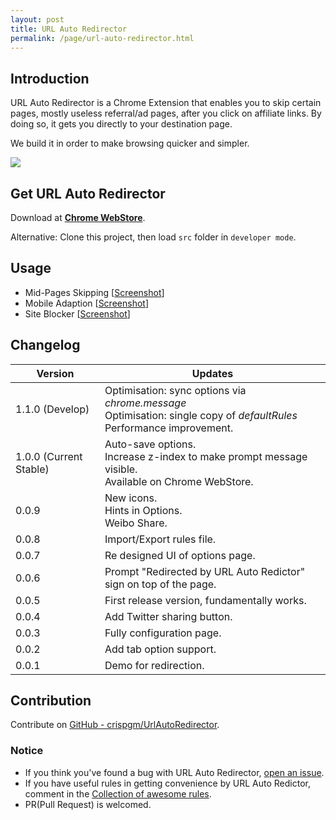```yaml
---
layout: post
title: URL Auto Redirector
permalink: /page/url-auto-redirector.html
---
```


## Introduction

URL Auto Redirector is a Chrome Extension that enables you to skip certain pages, mostly useless referral/ad pages, after you click on affiliate links.
By doing so, it gets you directly to your destination page.

We build it in order to make browsing quicker and simpler.

[![](https://developer.chrome.com/webstore/images/ChromeWebStore_Badge_v2_496x150.png)](https://chrome.google.com/webstore/detail/mckfcfnegaimgcgepikhdnajpkkhdnkn)

## Get URL Auto Redirector

Download at [__Chrome WebStore__](https://chrome.google.com/webstore/detail/mckfcfnegaimgcgepikhdnajpkkhdnkn).

Alternative: Clone this project, then load ```src``` folder in ```developer mode```.

## Usage

* Mid-Pages Skipping \[[Screenshot](https://raw.githubusercontent.com/crispgm/UrlAutoRedirector/master/promotion/midpage-skipping.png)\]
* Mobile Adaption \[[Screenshot](https://raw.githubusercontent.com/crispgm/UrlAutoRedirector/master/promotion/mobile-adaption.png)\]
* Site Blocker \[[Screenshot](https://raw.githubusercontent.com/crispgm/UrlAutoRedirector/master/promotion/site-blocker.png)\]

## Changelog

|Version|<center>Updates</center>|
|-------|-------|
| 1.1.0 (Develop) |  Optimisation: sync options via _chrome.message_<br>Optimisation: single copy of _defaultRules_<br>Performance improvement. |
| 1.0.0 (Current Stable) | Auto-save options.<br>Increase z-index to make prompt message visible.<br>Available on Chrome WebStore. | 
| 0.0.9 | New icons.<br>Hints in Options.<br>Weibo Share. |
| 0.0.8 | Import/Export rules file. |
| 0.0.7 | Re designed UI of options page. |
| 0.0.6 | Prompt "Redirected by URL Auto Redictor" sign on top of the page. |
| 0.0.5 | First release version, fundamentally works. |
| 0.0.4 | Add Twitter sharing button. |
| 0.0.3 | Fully configuration page. |
| 0.0.2 | Add tab option support. |
| 0.0.1 | Demo for redirection. |

## Contribution

Contribute on [GitHub - crispgm/UrlAutoRedirector](https://github.com/crispgm/UrlAutoRedirector).

### Notice

* If you think you've found a bug with URL Auto Redirector, [open an issue](https://github.com/crispgm/UrlAutoRedirector/issues/new).
* If you have useful rules in getting convenience by URL Auto Redictor, comment in the [Collection of awesome rules](https://github.com/crispgm/UrlAutoRedirector/issues/17).
* PR(Pull Request) is welcomed.
